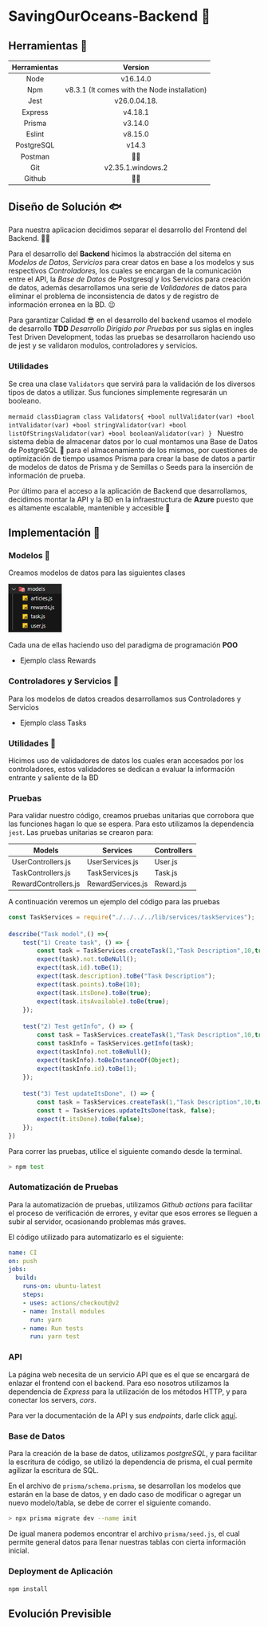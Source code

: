 # SavingOurOceans-Backend 🐳

## Herramientas 🐋

| Herramientas |                   Version                   |
| :----------: | :------------------------------------------: |
|     Node     |                   v16.14.0                   |
|     Npm     | v8.3.1 (It comes with the Node installation) |
|     Jest     |                 v26.0.04.18.                 |
|   Express   |                   v4.18.1                   |
|    Prisma    |                   v3.14.0                   |
|    Eslint    |                   v8.15.0                   |
|  PostgreSQL  |                    v14.3                    |
|   Postman   |                    🐱‍🏍                    |
|     Git     |              v2.35.1.windows.2              |
|    Github    |                    🐱‍💻                    |

## Diseño de Solución 🐟

Para nuestra aplicacion decidimos separar el desarrollo del Frontend del Backend. 🐱‍🐉

Para el desarrollo del **Backend** hicimos la abstracción del sitema en *Modelos de Datos*, *Servicios* para crear datos en base a los modelos y sus respectivos *Controladores,* los cuales se encargan de la comunicación entre el API, la *Base de Datos* de Postgresql y los Servicios para creación de datos, además desarrollamos una serie de *Validadores* de datos para eliminar el problema de inconsistencia de datos y de registro de información erronea en la BD. 😉

Para garantizar Calidad 😎 en el desarrollo del backend usamos el modelo de desarrollo **TDD** *Desarrollo Dirigido por* *Pruebas* por sus siglas en ingles Test Driven Development, todas las pruebas se desarrollaron haciendo uso de jest y se validaron modulos, controladores y servicios.

### Utilidades
Se crea una clase `Validators` que servirá para la validación de los diversos tipos de datos
a utilizar. Sus funciones simplemente regresarán un booleano.

``mermaid
classDiagram
  class Validators{
    +bool nullValidator(var)
    +bool intValidator(var)
    +bool stringValidator(var)
    +bool listOfStringsValidator(var)
    +bool booleanValidator(var)
  }
``
Nuestro sistema debía de almacenar datos por lo cual montamos una Base de Datos de PostgreSQL 🐘 para el almacenamiento de los mismos, por cuestiones de optimización de tiempo usamos Prisma para crear la base de datos a partir de modelos de datos de Prisma y de Semillas o Seeds para la inserción de información de prueba.

Por último para el acceso a la aplicación de Backend que desarrollamos, decidimos montar la API y la BD en la infraestructura de **Azure** puesto que es altamente escalable, mantenible y accesible 💙

## Implementación 🦈

### Modelos 🐠

Creamos modelos de datos para las siguientes clases

![](image/README/1652657591495.png)

Cada una de ellas haciendo uso del paradigma de programación **POO**

* Ejemplo class Rewards


### Controladores y Servicios 🐙

Para los modelos de datos creados desarrollamos sus Controladores y Servicios

* Ejemplo class Tasks

### Utilidades 🦑

Hicimos uso de validadores de datos los cuales eran accesados por los controladores, estos validadores se dedican a evaluar la información entrante y saliente de la BD

### Pruebas
Para validar nuestro código, creamos pruebas unitarias que corrobora que las funciones 
hagan lo que se espera. Para esto utilizamos la dependencia `jest`. Las pruebas unitarias se
crearon para:

| Models | Services | Controllers |
| ----------- | -------- | ----------- |
| UserControllers.js | UserServices.js | User.js |
| TaskControllers.js | TaskServices.js | Task.js  |
| RewardControllers.js | RewardServices.js | Reward.js |

A continuación veremos un ejemplo del código para las pruebas

```js
const TaskServices = require("./../../../lib/services/taskServices"); 

describe("Task model",() =>{
	test("1) Create task", () => {
		const task = TaskServices.createTask(1,"Task Description",10,true,true);
		expect(task).not.toBeNull();
		expect(task.id).toBe(1);
		expect(task.description).toBe("Task Description");
		expect(task.points).toBe(10);
		expect(task.itsDone).toBe(true);
		expect(task.itsAvailable).toBe(true);
	});
  
	test("2) Test getInfo", () => {
		const task = TaskServices.createTask(1,"Task Description",10,true);
		const taskInfo = TaskServices.getInfo(task); 
		expect(taskInfo).not.toBeNull();
		expect(taskInfo).toBeInstanceOf(Object);
		expect(taskInfo.id).toBe(1);
	});
  
	test("3) Test updateItsDone", () => {
		const task = TaskServices.createTask(1,"Task Description",10,true,true);
		const t = TaskServices.updateItsDone(task, false);
		expect(t.itsDone).toBe(false);
	});
})
```
Para correr las pruebas, utilice el siguiente comando desde la terminal.

```bash
> npm test
```

### Automatización de Pruebas
Para la automatización de pruebas, utilizamos *Github actions* para facilitar el proceso de verificación de errores, y evitar que esos errores se lleguen a subir al servidor, ocasionando problemas más graves.

El código utilizado para automatizarlo es el siguiente: 
```yaml
name: CI
on: push
jobs:
  build:
    runs-on: ubuntu-latest
    steps:
    - uses: actions/checkout@v2
    - name: Install modules
      run: yarn
    - name: Run tests
      run: yarn test

```

### API
La página web necesita de un servicio API que es el que se encargará de enlazar el frontend con el backend. Para eso nosotros utilizamos la dependencia de *Express* para la utilización de los métodos HTTP, y para conectar los servers, *cors*.

Para ver la documentación de la API y sus *endpoints*, darle click [aquí](https://documenter.getpostman.com/view/20636313/UyxjFm6q).


### Base de Datos 

Para la creación de la base de datos, utilizamos *postgreSQL*, y para facilitar la escritura de código, se utilizó la dependencia de prisma, el cual permite agilizar la escritura de SQL.

En el archivo de `prisma/schema.prisma`, se desarrollan los modelos que estarán en la base de datos, y en dado caso de modificar o agregar un nuevo modelo/tabla, se debe de correr el siguiente comando.
```bash
> npx prisma migrate dev --name init
```
De igual manera podemos encontrar el archivo `prisma/seed.js`, el cual permite general datos para llenar nuestras tablas con cierta información inicial.

### Deployment de Aplicación

`npm install`

## Evolución Previsible
